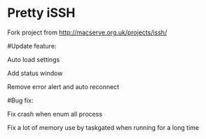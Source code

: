 # Pretty iSSH

Fork project from http://macserve.org.uk/projects/issh/

#Update feature:

Auto load settings

Add status window

Remove error alert and auto reconnect

#Bug fix:

Fix crash when enum all process

Fix a lot of memory use by taskgated when running for a long time
